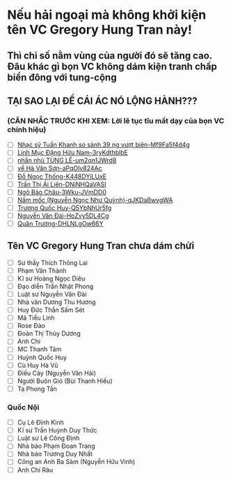 # Nếu hải ngoại mà không khởi kiện tên VC Gregory Hung Tran này!

## Thì chỉ số nằm vùng của người đó sẽ tăng cao. Đâu khác gì bọn VC không dám kiện tranh chấp biển đông với tung-cộng

## TẠI SAO LẠI ĐỂ CÁI ÁC NÓ LỘNG HÀNH???

### (CÂN NHẮC TRƯỚC KHI XEM: Lời lẽ tục tĩu mất dạy của bọn VC chính hiệu)

- [ ] [Nhạc sỹ Tuấn Khanh so sánh 39 ng vượt biên-Mf9Fa5f4d4g](https://youtu.be/Mf9Fa5f4d4g)
- [ ] [Linh Mục Đặng Hữu Nam-3ryKdthblbE](https://youtu.be/3ryKdthblbE)
- [ ] [nhắn nhủ TÙNG LÊ-um2qn1JWrd8](https://youtu.be/um2qn1JWrd8)
- [ ] [về Hà Văn Sơn-aPqOlv824Ac](https://youtu.be/aPqOlv824Ac)
- [ ] [Đỗ Ngọc Thống-K448DYjLUxE](https://youtu.be/K448DYjLUxE)
- [ ] [Trần Thị Ái Liên-DNiNHQaVASI](https://youtu.be/DNiNHQaVASI)
- [ ] [Ngô Bảo Châu-3Wku-JVmDD0](https://youtu.be/3Wku-JVmDD0)
- [ ] [Nấm mốc (Nguyễn Ngọc Như Quỳnh)-qJKDaBwygWA](https://youtu.be/qJKDaBwygWA)
- [ ] [Trương Quốc Huy-Q5YbNhUr5fg](https://youtu.be/Q5YbNhUr5fg)
- [ ] [Nguyễn Văn Đài-HoZvy5DL4Cg](https://youtu.be/HoZvy5DL4Cg)
- [ ] [Quân Trương-DHLNLgOw66Y](https://youtu.be/DHLNLgOw66Y)

## Tên VC Gregory Hung Tran chưa dám chửi

- [ ] Sư thầy Thích Thông Lai
- [ ] Phạm Văn Thành
- [ ] Kĩ sư Hoàng Ngọc Diêu
- [ ] Đạo diễn Trần Nhật Phong
- [ ] Luật sư Nguyễn Văn Đài
- [ ] Nhà văn Dương Thu Hương
- [ ] Huy Đức Thần Sấm Sét
- [ ] Mã Tiểu Linh
- [ ] Rose Đào
- [ ] Đoàn Thị Thùy Dương
- [ ] Anh Chi
- [ ] MC Thanh Tâm
- [ ] Huỳnh Quốc Huy
- [ ] Cù Huy Hà Vũ
- [ ] Điếu Cày (Nguyễn Văn Hải)
- [ ] Người Buôn Gió (Bùi Thanh Hiếu)
- [ ] Tạ Phong Tần

### Quốc Nội

- [ ] Cụ Lê Đình Kình
- [ ] Kĩ sư Trần Huỳnh Duy Thức
- [ ] Luật sư Lê Công Định
- [ ] Nhà báo Phạm Đoan Trang
- [ ] Nhà báo Trương Duy Nhất
- [ ] Công an Anh Ba Sàm (Nguyễn Hữu Vinh)
- [ ] Anh Chí Râu
